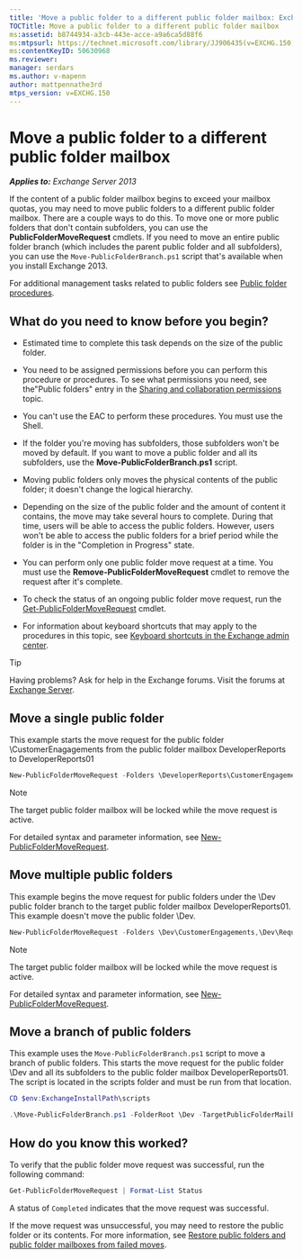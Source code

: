 ```yaml
---
title: 'Move a public folder to a different public folder mailbox: Exchange 2013 Help'
TOCTitle: Move a public folder to a different public folder mailbox
ms:assetid: b8744934-a3cb-443e-acce-a9a6ca5d88f6
ms:mtpsurl: https://technet.microsoft.com/library/JJ906435(v=EXCHG.150)
ms:contentKeyID: 50630968
ms.reviewer: 
manager: serdars
ms.author: v-mapenn
author: mattpennathe3rd
mtps_version: v=EXCHG.150
---
```


# Move a public folder to a different public folder mailbox

_**Applies to:** Exchange Server 2013_

If the content of a public folder mailbox begins to exceed your mailbox quotas, you may need to move public folders to a different public folder mailbox. There are a couple ways to do this. To move one or more public folders that don't contain subfolders, you can use the **PublicFolderMoveRequest** cmdlets. If you need to move an entire public folder branch (which includes the parent public folder and all subfolders), you can use the `Move-PublicFolderBranch.ps1` script that's available when you install Exchange 2013.

For additional management tasks related to public folders see [Public folder procedures](public-folder-procedures-exchange-2013-help.md).

## What do you need to know before you begin?

- Estimated time to complete this task depends on the size of the public folder.

- You need to be assigned permissions before you can perform this procedure or procedures. To see what permissions you need, see the"Public folders" entry in the [Sharing and collaboration permissions](sharing-and-collaboration-permissions-exchange-2013-help.md) topic.

- You can't use the EAC to perform these procedures. You must use the Shell.

- If the folder you're moving has subfolders, those subfolders won't be moved by default. If you want to move a public folder and all its subfolders, use the **Move-PublicFolderBranch.ps1** script.

- Moving public folders only moves the physical contents of the public folder; it doesn't change the logical hierarchy.

- Depending on the size of the public folder and the amount of content it contains, the move may take several hours to complete. During that time, users will be able to access the public folders. However, users won't be able to access the public folders for a brief period while the folder is in the "Completion in Progress" state.

- You can perform only one public folder move request at a time. You must use the **Remove-PublicFolderMoveRequest** cmdlet to remove the request after it's complete.

- To check the status of an ongoing public folder move request, run the [Get-PublicFolderMoveRequest](https://technet.microsoft.com/library/jj878076\(v=exchg.150\)) cmdlet.

- For information about keyboard shortcuts that may apply to the procedures in this topic, see [Keyboard shortcuts in the Exchange admin center](keyboard-shortcuts-in-the-exchange-admin-center-2013-help.md).

> [!TIP]
> Having problems? Ask for help in the Exchange forums. Visit the forums at [Exchange Server](https://go.microsoft.com/fwlink/p/?linkid=60612).

## Move a single public folder

This example starts the move request for the public folder \\CustomerEnagagements from the public folder mailbox DeveloperReports to DeveloperReports01

```powershell
New-PublicFolderMoveRequest -Folders \DeveloperReports\CustomerEngagements -TargetMailbox DeveloperReports01
```

> [!NOTE]
> The target public folder mailbox will be locked while the move request is active.

For detailed syntax and parameter information, see [New-PublicFolderMoveRequest](https://technet.microsoft.com/library/jj878081\(v=exchg.150\)).

## Move multiple public folders

This example begins the move request for public folders under the \\Dev public folder branch to the target public folder mailbox DeveloperReports01. This example doesn't move the public folder \\Dev.

```powershell
New-PublicFolderMoveRequest -Folders \Dev\CustomerEngagements,\Dev\RequestsforChange,\Dev\Usability -TargetMailbox DeveloperReports01
```

> [!NOTE]
> The target public folder mailbox will be locked while the move request is active.

For detailed syntax and parameter information, see [New-PublicFolderMoveRequest](https://technet.microsoft.com/library/jj878081\(v=exchg.150\)).

## Move a branch of public folders

This example uses the `Move-PublicFolderBranch.ps1` script to move a branch of public folders. This starts the move request for the public folder \\Dev and all its subfolders to the public folder mailbox DeveloperReports01. The script is located in the scripts folder and must be run from that location.

```powershell
CD $env:ExchangeInstallPath\scripts
```

```powershell
.\Move-PublicFolderBranch.ps1 -FolderRoot \Dev -TargetPublicFolderMailbox DeveloperReports01
```

## How do you know this worked?

To verify that the public folder move request was successful, run the following command:

```powershell
Get-PublicFolderMoveRequest | Format-List Status
```

A status of `Completed` indicates that the move request was successful.

If the move request was unsuccessful, you may need to restore the public folder or its contents. For more information, see [Restore public folders and public folder mailboxes from failed moves](restore-public-folders-and-public-folder-mailboxes-from-failed-moves-exchange-2013-help.md).

